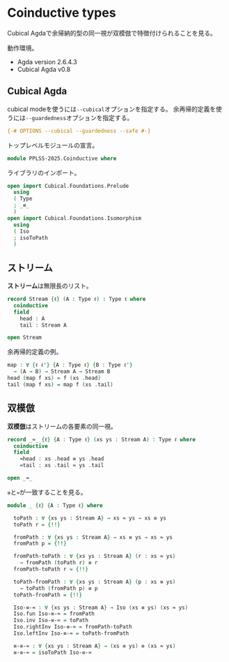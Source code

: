 # Coinductive types

Cubical Agdaで余帰納的型の同一視が双模倣で特徴付けられることを見る。

動作環境。

*   Agda version 2.6.4.3
*   Cubical Agda v0.8

## Cubical Agda

cubical modeを使うには`--cubical`オプションを指定する。
余再帰的定義を使うには`--guardedness`オプションを指定する。

```agda
{-# OPTIONS --cubical --guardedness --safe #-}
```

トップレベルモジュールの宣言。

```agda
module PPLSS-2025.Coinductive where
```

ライブラリのインポート。

```agda
open import Cubical.Foundations.Prelude
  using
  ( Type
  ; _≡_
  )
open import Cubical.Foundations.Isomorphism
  using
  ( Iso
  ; isoToPath
  )
```

## ストリーム

**ストリーム**は無限長のリスト。

```agda
record Stream {ℓ} (A : Type ℓ) : Type ℓ where
  coinductive
  field
    head : A
    tail : Stream A

open Stream
```

余再帰的定義の例。

```agda
map : ∀ {ℓ ℓ'} {A : Type ℓ} {B : Type ℓ'}
  → (A → B) → Stream A → Stream B
head (map f xs) = f (xs .head)
tail (map f xs) = map f (xs .tail)
```

## 双模倣

**双模倣**はストリームの各要素の同一視。

```agda
record _≈_ {ℓ} {A : Type ℓ} (xs ys : Stream A) : Type ℓ where
  coinductive
  field
    ≈head : xs .head ≡ ys .head
    ≈tail : xs .tail ≈ ys .tail

open _≈_
```

`≡`と`≈`が一致することを見る。

```agda
module _ {ℓ} {A : Type ℓ} where

  toPath : ∀ {xs ys : Stream A} → xs ≈ ys → xs ≡ ys
  toPath r = {!!}

  fromPath : ∀ {xs ys : Stream A} → xs ≡ ys → xs ≈ ys
  fromPath p = {!!}

  fromPath-toPath : ∀ {xs ys : Stream A} (r : xs ≈ ys)
    → fromPath (toPath r) ≡ r
  fromPath-toPath r = {!!}

  toPath-fromPath : ∀ {xs ys : Stream A} (p : xs ≡ ys)
    → toPath (fromPath p) ≡ p
  toPath-fromPath = {!!}

  Iso-≡-≈ : ∀ {xs ys : Stream A} → Iso (xs ≡ ys) (xs ≈ ys)
  Iso.fun Iso-≡-≈ = fromPath
  Iso.inv Iso-≡-≈ = toPath
  Iso.rightInv Iso-≡-≈ = fromPath-toPath
  Iso.leftInv Iso-≡-≈ = toPath-fromPath

  ≡-≡-≈ : ∀ {xs ys : Stream A} → (xs ≡ ys) ≡ (xs ≈ ys)
  ≡-≡-≈ = isoToPath Iso-≡-≈
```
